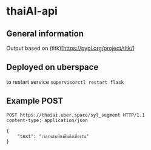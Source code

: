 # thaiAI-api

## General information

Output based on (tltk)[https://pypi.org/project/tltk/]

## Deployed on uberspace

to restart service `supervisorctl restart flask`

## Example POST

```
POST https://thaiai.uber.space/syl_segment HTTP/1.1
content-type: application/json

{
    "text": "เวลาหลังเที่ยงคืนถึงเที่ยงวัน"
}
```
